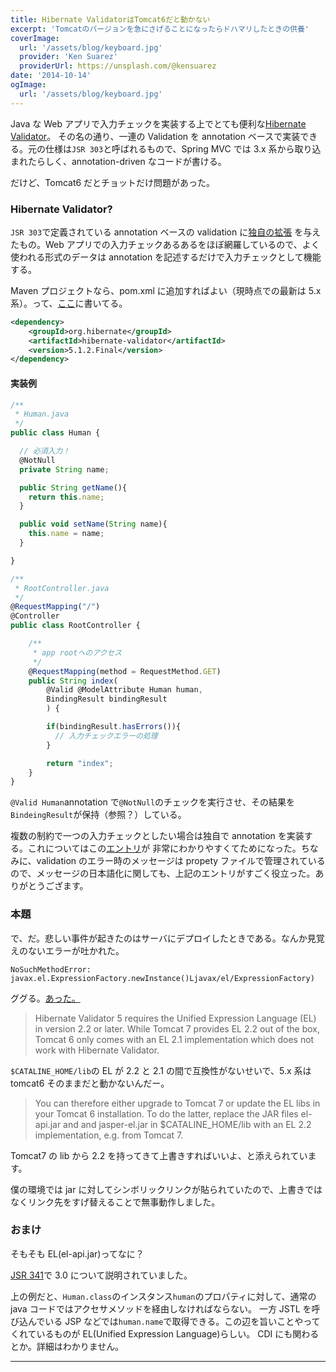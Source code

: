 ```yaml
---
title: Hibernate ValidatorはTomcat6だと動かない
excerpt: 'Tomcatのバージョンを急にさげることになったらドハマリしたときの供養'
coverImage:
  url: '/assets/blog/keyboard.jpg'
  provider: 'Ken Suarez'
  providerUrl: https://unsplash.com/@kensuarez
date: '2014-10-14'
ogImage:
  url: '/assets/blog/keyboard.jpg'
---
```


Java な Web アプリで入力チェックを実装する上でとても便利な[Hibernate Validator](http://hibernate.org/validator/)。
その名の通り、一連の Validation を annotation ベースで実装できる。元の仕様は`JSR 303`と呼ばれるもので、Spring MVC では 3.x 系から取り込まれたらしく、annotation-driven なコードが書ける。

だけど、Tomcat6 だとチョットだけ問題があった。

<span class="more"></span>

### Hibernate Validator?

`JSR 303`で定義されている annotation ベースの validation に[独自の拡張](http://docs.jboss.org/hibernate/validator/4.3/reference/en-US/html_single/#table-custom-constraints)
を与えたもの。Web アプリでの入力チェックあるあるをほぼ網羅しているので、よく使われる形式のデータは annotation を記述するだけで入力チェックとして機能する。

Maven プロジェクトなら、pom.xml に追加すればよい（現時点での最新は 5.x 系）。って、[ここ](http://hibernate.org/validator/downloads/)に書いてる。

```xml
<dependency>
    <groupId>org.hibernate</groupId>
    <artifactId>hibernate-validator</artifactId>
    <version>5.1.2.Final</version>
</dependency>
```

#### 実装例

```javascript
/**
 * Human.java
 */
public class Human {

  // 必須入力！
  @NotNull
  private String name;

  public String getName(){
    return this.name;
  }

  public void setName(String name){
    this.name = name;
  }

}
```

```javascript
/**
 * RootController.java
 */
@RequestMapping("/")
@Controller
public class RootController {

    /**
     * app rootへのアクセス
     */
    @RequestMapping(method = RequestMethod.GET)
    public String index(
        @Valid @ModelAttribute Human human,
        BindingResult bindingResult
        ) {

        if(bindingResult.hasErrors()){
          // 入力チェックエラーの処理
        }

        return "index";
    }
}

```

`@Valid Human`annotation で`@NotNull`のチェックを実行させ、その結果を`BindeingResult`が保持（参照？）している。

複数の制約で一つの入力チェックとしたい場合は独自で annotation を実装する。これについてはこの[エントリ](http://yamkazu.hatenablog.com/entry/20110206/1296985545)が
非常にわかりやすくてためになった。ちなみに、validation のエラー時のメッセージは propety ファイルで管理されているので、メッセージの日本語化に関しても、上記のエントリがすごく役立った。ありがとうござます。

### 本題

で、だ。悲しい事件が起きたのはサーバにデプロイしたときである。なんか見覚えのないエラーが吐かれた。

```
NoSuchMethodError: javax.el.ExpressionFactory.newInstance()Ljavax/el/ExpressionFactory)
```

ググる。[あった。](http://hibernate.org/validator/faq/#does-hibernate-validator-5-x-work-with-tomcat-6)

> Hibernate Validator 5 requires the Unified Expression Language (EL) in version 2.2 or later.
> While Tomcat 7 provides EL 2.2 out of the box, Tomcat 6 only comes with an EL 2.1 implementation which does not work with Hibernate Validator.

`$CATALINE_HOME/lib`の EL が 2.2 と 2.1 の間で互換性がないせいで、5.x 系は tomcat6 そのままだと動かないんだー。

> You can therefore either upgrade to Tomcat 7 or update the EL libs in your Tomcat 6 installation.
> To do the latter, replace the JAR files el-api.jar and and jasper-el.jar in $CATALINE_HOME/lib with an EL 2.2 implementation, e.g. from Tomcat 7.

Tomcat7 の lib から 2.2 を持ってきて上書きすればいいよ、と添えられています。

僕の環境では jar に対してシンボリックリンクが貼られていたので、上書きではなくリンク先をすげ替えることで無事動作しました。

### おまけ

そもそも EL(el-api.jar)ってなに？

[JSR 341](https://jcp.org/en/jsr/detail?id=341)で 3.0 について説明されていました。

上の例だと、`Human.class`のインスタンス`human`のプロパティに対して、通常の java コードではアクセサメソッドを経由しなければならない。
一方 JSTL を呼び込んでいる JSP などでは`human.name`で取得できる。この辺を旨いことやってくれているものが EL(Unified Expression Language)らしい。
CDI にも関わるとか。詳細はわかりません。

---
